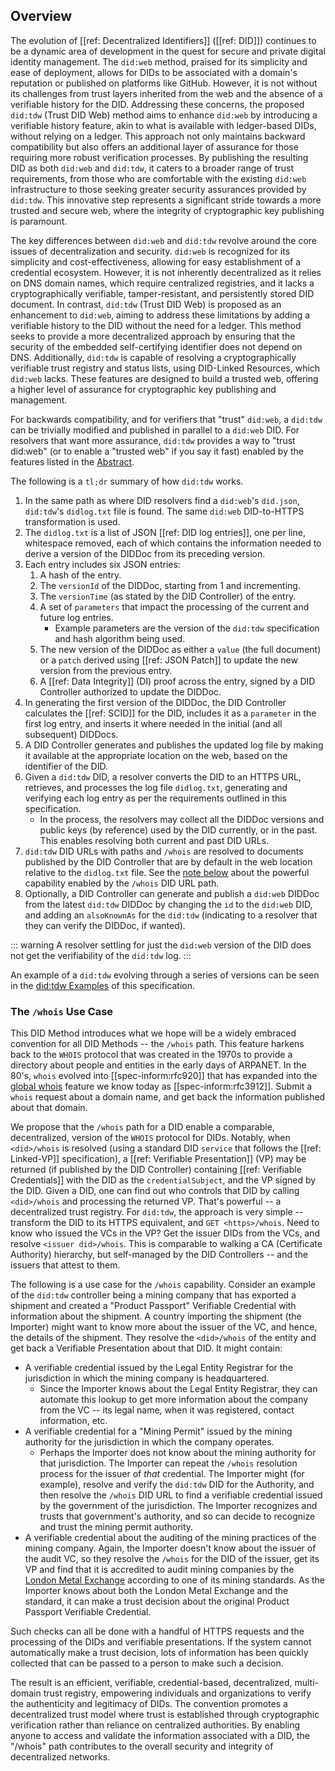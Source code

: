 ## Overview

The evolution of [[ref: Decentralized Identifiers]] ([[ref: DID]]) continues to
be a dynamic area of development in the quest for secure and private digital
identity management. The `did:web` method, praised for its simplicity and ease
of deployment, allows for DIDs to be associated with a domain's reputation or
published on platforms like GitHub. However, it is not without its challenges
from trust layers inherited from the web and the absence of a verifiable history
for the DID. Addressing these concerns, the proposed `did:tdw` (Trust DID Web)
method aims to enhance `did:web` by introducing a verifiable history feature,
akin to what is available with ledger-based DIDs, without relying on a ledger.
This approach not only maintains backward compatibility but also offers an
additional layer of assurance for those requiring more robust verification
processes. By publishing the resulting DID as both `did:web` and `did:tdw`, it
caters to a broader range of trust requirements, from those who are comfortable
with the existing `did:web` infrastructure to those seeking greater security
assurances provided by `did:tdw`. This innovative step represents a significant
stride towards a more trusted and secure web, where the integrity of
cryptographic key publishing is paramount.

The key differences between `did:web` and `did:tdw` revolve around the core
issues of decentralization and security. `did:web` is recognized for its
simplicity and cost-effectiveness, allowing for easy establishment of a
credential ecosystem. However, it is not inherently decentralized as it relies
on DNS domain names, which require centralized registries, and it lacks a
cryptographically verifiable, tamper-resistant, and persistently stored DID
document. In contrast, `did:tdw` (Trust DID Web) is proposed as an enhancement
to `did:web`, aiming to address these limitations by adding a verifiable history
to the DID without the need for a ledger. This method seeks to provide a more
decentralized approach by ensuring that the security of the embedded
self-certifying identifier does not depend on DNS. Additionally, `did:tdw` is
capable of resolving a cryptographically verifiable trust registry and status
lists, using DID-Linked Resources, which `did:web` lacks. These features are
designed to build a trusted web, offering a higher level of assurance for
cryptographic key publishing and management.

For backwards compatibility, and for verifiers that "trust" `did:web`, a
`did:tdw` can be trivially modified and published in parallel to a `did:web`
DID. For resolvers that want more assurance, `did:tdw` provides a way to "trust
did:web" (or to enable a "trusted web" if you say it fast) enabled by the
features listed in the [Abstract](#abstract).

The following is a `tl;dr` summary of how `did:tdw` works.

1. In the same path as where DID resolvers find a `did:web`'s `did.json`,
  `did:tdw`'s `didlog.txt` file is found. The same `did:web` DID-to-HTTPS
  transformation is used.
2. The `didlog.txt` is a list of JSON [[ref: DID log entries]], one per line,
  whitespace removed, each of which contains the information needed to derive a
  version of the DIDDoc from its preceding version.
3. Each entry includes six JSON entries:
    1. A hash of the entry.
    2. The `versionId` of the DIDDoc, starting from 1 and incrementing.
    3. The `versionTime` (as stated by the DID Controller) of the entry.
    4. A set of `parameters` that impact the processing of the current and
      future log entries.
        - Example parameters are the version of the `did:tdw` specification and
        hash algorithm being used.
    5. The new version of the DIDDoc as either a `value` (the full document) or
      a `patch` derived using [[ref: JSON Patch]] to update the new version from
      the previous entry.
    6. A [[ref: Data Integrity]] (DI) proof across the entry, signed by a DID
      Controller authorized to update the DIDDoc.
4. In generating the first version of the DIDDoc, the DID Controller calculates
  the [[ref: SCID]] for the DID, includes it as a `parameter` in the first log
  entry, and inserts it where needed in the initial (and all subsequent)
  DIDDocs.
5. A DID Controller generates and publishes the updated log file by making it
  available at the appropriate location on the web, based on the identifier of the
  DID.
6. Given a `did:tdw` DID, a resolver converts the DID to an HTTPS URL,
  retrieves, and processes the log file `didlog.txt`, generating and verifying
  each log entry as per the requirements outlined in this specification.
    - In the process, the resolvers may collect all the DIDDoc versions and public
      keys (by reference) used by the DID currently, or in the past. This enables
      resolving both current and past DID URLs.
7. `did:tdw` DID URLs with paths and `/whois` are resolved to documents
  published by the DID Controller that are by default in the web location relative to the
  `didlog.txt` file. See the [note below](#the-whois-use-case) about the
   powerful capability enabled by the `/whois` DID URL path.
8. Optionally, a DID Controller can generate and publish a `did:web` DIDDoc
  from the latest `did:tdw` DIDDoc by changing the `id` to the `did:web` DID,
  and adding an `alsoKnownAs` for the `did:tdw` (indicating to a resolver that
  they can verify the DIDDoc, if wanted).

  ::: warning
    A resolver settling for just the `did:web` version of the DID does not get the
    verifiability of the `did:tdw` log.
  :::

An example of a `did:tdw` evolving through a series of versions can be seen in
the [did:tdw Examples](#didtdw-example) of this specification.

### The `/whois` Use Case

This DID Method introduces what we hope will be a widely embraced convention for
all DID Methods -- the `/whois` path. This feature harkens back to the `WHOIS`
protocol that was created in the 1970s to provide a directory about people and
entities in the early days of ARPANET. In the 80's, `whois` evolved into
[[spec-inform:rfc920]] that has expanded into the [global
whois](https://en.wikipedia.org/wiki/WHOIS) feature we know today as
[[spec-inform:rfc3912]]. Submit a `whois` request about a domain name, and get
back the information published about that domain.

We propose that the `/whois` path for a DID enable a comparable, decentralized,
version of the `WHOIS` protocol for DIDs. Notably, when `<did>/whois` is
resolved (using a standard DID `service` that follows the [[ref: Linked-VP]]
specification), a [[ref: Verifiable Presentation]] (VP) may be returned (if
published by the DID Controller) containing [[ref: Verifiable Credentials]] with
the DID as the `credentialSubject`, and the VP signed by the DID. Given a DID,
one can find out who controls that DID by calling `<did>/whois` and processing
the returned VP. That's powerful -- a decentralized trust registry. For
`did:tdw`, the approach is very simple -- transform the DID to its HTTPS
equivalent, and `GET <https>/whois`. Need to know who issued the VCs in the VP?
Get the issuer DIDs from the VCs, and resolve `<issuer did>/whois`. This is
comparable to walking a CA (Certificate Authority) hierarchy, but self-managed
by the DID Controllers -- and the issuers that attest to them.

The following is a use case for the `/whois` capability. Consider an example of
the `did:tdw` controller being a mining company that has exported a shipment and
created a "Product Passport" Verifiable Credential with information about the
shipment. A country importing the shipment (the Importer) might want to know
more about the issuer of the VC, and hence, the details of the shipment. They
resolve the `<did>/whois` of the entity and get back a Verifiable Presentation
about that DID. It might contain:

- A verifiable credential issued by the Legal Entity Registrar for the
  jurisdiction in which the mining company is headquartered.
  - Since the Importer knows about the Legal Entity Registrar, they can automate
    this lookup to get more information about the company from the VC -- its
    legal name, when it was registered, contact information, etc.
- A verifiable credential for a "Mining Permit" issued by the mining authority
  for the jurisdiction in which the company operates.
  - Perhaps the Importer does not know about the mining authority for that
    jurisdiction. The Importer can repeat the `/whois` resolution process for
    the issuer of _that_ credential. The Importer might (for example), resolve
    and verify the `did:tdw` DID for the Authority, and then resolve the
    `/whois` DID URL to find a verifiable credential issued by the government of
    the jurisdiction. The Importer recognizes and trusts that government's
    authority, and so can decide to recognize and trust the mining permit
    authority.
- A verifiable credential about the auditing of the mining practices of the
  mining company. Again, the Importer doesn't know about the issuer of the audit
  VC, so they resolve the `/whois` for the DID of the issuer, get its VP and
  find that it is accredited to audit mining companies by the [London Metal
  Exchange](https://www.lme.com/en/) according to one of its mining standards.
  As the Importer knows about both the London Metal Exchange and the standard,
  it can make a trust decision about the original Product Passport Verifiable
  Credential.

Such checks can all be done with a handful of HTTPS requests and the processing
of the DIDs and verifiable presentations. If the system cannot automatically
make a trust decision, lots of information has been quickly collected that can
be passed to a person to make such a decision.

The result is an efficient, verifiable, credential-based, decentralized,
multi-domain trust registry, empowering individuals and organizations to verify
the authenticity and legitimacy of DIDs. The convention promotes a decentralized
trust model where trust is established through cryptographic verification rather
than reliance on centralized authorities. By enabling anyone to access and
validate the information associated with a DID, the "/whois" path contributes to
the overall security and integrity of decentralized networks.
